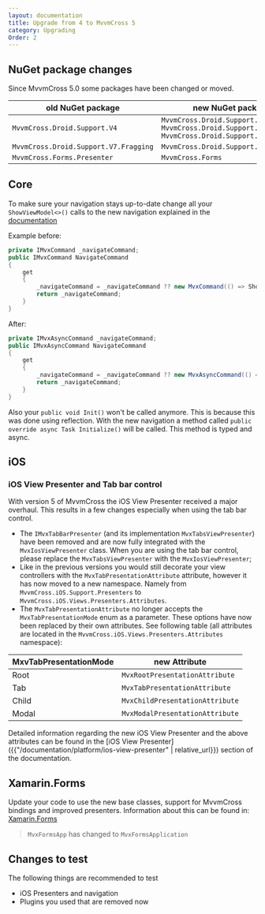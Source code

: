 ```yaml
---
layout: documentation
title: Upgrade from 4 to MvvmCross 5
category: Upgrading
Order: 2
---
```


## NuGet package changes

Since MvvmCross 5.0 some packages have been changed or moved.

old NuGet package                      | new NuGet package
-------------------------------------- | -----------------
`MvvmCross.Droid.Support.V4`           | `MvvmCross.Droid.Support.Core.UI, MvvmCross.Droid.Support.Core.Utils, MvvmCross.Droid.Support.Fragment`
`MvvmCross.Droid.Support.V7.Fragging`  | `MvvmCross.Droid.Support.Fragment`
`MvvmCross.Forms.Presenter`            | `MvvmCross.Forms`

## Core

To make sure your navigation stays up-to-date change all your `ShowViewModel<>()` calls to the new navigation explained in the [documentation](https://www.mvvmcross.com/documentation/fundamentals/navigation#mvvmcross-5x-and-higher-navigation)

Example before:

```c#
private IMvxCommand _navigateCommand;
public IMvxCommand NavigateCommand
{
    get
    {
        _navigateCommand = _navigateCommand ?? new MvxCommand(() => ShowViewModel<TViewModel>());
        return _navigateCommand;
    }
}
```

After:

```c#
private IMvxAsyncCommand _navigateCommand;
public IMvxAsyncCommand NavigateCommand
{
    get
    {
        _navigateCommand = _navigateCommand ?? new MvxAsyncCommand(() => _navigationService.Navigate<TViewModel>());
        return _navigateCommand;
    }
}
```

Also your `public void Init()` won't be called anymore. This is because this was done using reflection. With the new navigation a method called `public override async Task Initialize()` will be called. This method is typed and async.

## iOS

### iOS View Presenter and Tab bar control

With version 5 of MvvmCross the iOS View Presenter received a major overhaul. This results in a few changes especially when using the tab bar control.

* The `IMvxTabBarPresenter` (and its implementation `MvxTabsViewPresenter`) have been removed and are now fully integrated with the `MvxIosViewPresenter` class. When you are using the tab bar control, please replace the `MvxTabsViewPresenter` with the `MvxIosViewPresenter`;
* Like in the previous versions you would still decorate your view controllers with the `MvxTabPresentationAttribute` attribute, however it has now moved to a new namespace. Namely from `MvvmCross.iOS.Support.Presenters` to `MvvmCross.iOS.Views.Presenters.Attributes`.
* The `MvxTabPresentationAttribute` no longer accepts the `MvxTabPresentationMode` enum as a parameter. These options have now been replaced by their own attributes. See following table (all attributes are located in the `MvvmCross.iOS.Views.Presenters.Attributes` namespace):

MxvTabPresentationMode | new Attribute
---------------------- | -------------
Root                   | `MvxRootPresentationAttribute`
Tab                    | `MvxTabPresentationAttribute`
Child                  | `MvxChildPresentationAttribute`
Modal                  | `MvxModalPresentationAttribute`

Detailed information regarding the new iOS View Presenter and the above attributes can be found in the [iOS View Presenter]({{"/documentation/platform/ios-view-presenter" | relative_url}}) section of the documentation.

## Xamarin.Forms

Update your code to use the new base classes, support for MvvmCross bindings and improved presenters. Information about this can be found in: [Xamarin.Forms](https://www.mvvmcross.com/documentation/platform/xamarin-forms?scroll=551)

> `MvxFormsApp` has changed to `MvxFormsApplication`

## Changes to test

The following things are recommended to test

* iOS Presenters and navigation
* Plugins you used that are removed now
